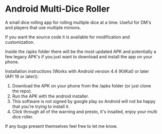 # Android Multi-Dice Roller
 A small dice rolling app for rolling multiple dice at a time. 
 Useful for DM's and players that use multiple minions. 
 
 If you want the source code it is available for modification and customization.
 
 Inside the /apks folder there will be the most updated APK and potentially a few legacy APK's if you just want to download and install the app on your phone.
 
 Installation instructions (Works with Android version 4.4 (KitKat) or later (API 19 or later)):
 
 1. Download the APK on your phone from the /apks folder (or just clone the repo).
 2. Run the APK with the android installer.
 3. This software is not signed by google play so Android will not be happy that you're trying to install it.
 4. Click through all of the warning and presto, it's insalled, enjoy your multi dice roller.
 
 If any bugs present themselves feel free to let me know. 
